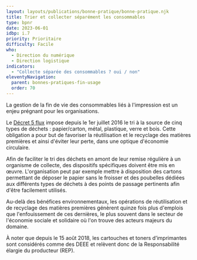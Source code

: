 ```yaml
---
layout: layouts/publications/bonne-pratique/bonne-pratique.njk
title: Trier et collecter séparément les consommables
type: bpnr
date: 2023-06-01
idbp: i.7
priority: Prioritaire
difficulty: Facile
who:
  - Direction du numérique
  - Direction logistique
indicators:
  - "Collecte séparée des consommables ? oui / non"
eleventyNavigation:
  parent: bonnes-pratiques-fin-usage
  order: 70
---
```


La gestion de la fin de vie des consommables liés à l'impression est un enjeu prégnant pour les organisations.

Le [Décret 5 flux](https://www.legifrance.gouv.fr/jorf/id/JORFTEXT000043799891) impose depuis le 1er juillet 2016 le tri à la source de cinq types de déchets : papier/carton, métal, plastique, verre et bois. Cette obligation a pour but de favoriser la réutilisation et le recyclage des matières premières et ainsi d'éviter leur perte, dans une optique d'économie circulaire.

Afin de faciliter le tri des déchets en amont de leur remise régulière à un organisme de collecte, des dispositifs spécifiques doivent être mis en œuvre. L'organisation peut par exemple mettre à disposition des cartons permettant de déposer le papier sans le froisser et des poubelles dédiées aux différents types de déchets à des points de passage pertinents afin d'être facilement utilisés.

Au-delà des bénéfices environnementaux, les opérations de réutilisation et de recyclage des matières premières génèrent quinze fois plus d'emplois que l'enfouissement de ces dernières, le plus souvent dans le secteur de l'économie sociale et solidaire où l'on trouve des acteurs majeurs du domaine. 

À noter que depuis le 15 août 2018, les cartouches et toners d’imprimantes sont considérés comme des DEEE et relèvent donc de la Responsabilité élargie du producteur (REP).
